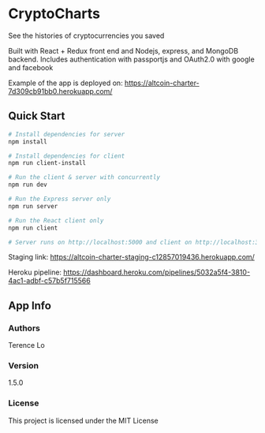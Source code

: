 # CryptoCharts

See the histories of cryptocurrencies you saved

Built with React + Redux front end and Nodejs, express, and MongoDB backend. Includes authentication with passportjs and OAuth2.0 with google and facebook

Example of the app is deployed on:
https://altcoin-charter-7d309cb91bb0.herokuapp.com/

## Quick Start

```bash
# Install dependencies for server
npm install

# Install dependencies for client
npm run client-install

# Run the client & server with concurrently
npm run dev

# Run the Express server only
npm run server

# Run the React client only
npm run client

# Server runs on http://localhost:5000 and client on http://localhost:3000
```

Staging link:
https://altcoin-charter-staging-c12857019436.herokuapp.com/

Heroku pipeline:
https://dashboard.heroku.com/pipelines/5032a5f4-3810-4ac1-adbf-c57b5f715566


## App Info

### Authors

Terence Lo

### Version

1.5.0

### License

This project is licensed under the MIT License
